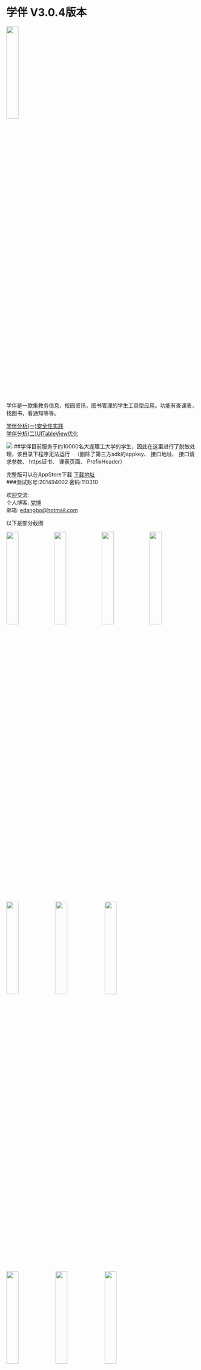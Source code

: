 # 学伴 V3.0.4版本
<img src="https://github.com/dangbo/xueban/blob/master/README/icon.png" width = "25%"/>

学伴是一款集教务信息，校园资讯，图书管理的学生工具型应用。功能有查课表，找图书，看通知等等。

[学伴分析(一)安全性实践](http://www.dangbo.net/2016/12/20/security/#more)  
[学伴分析(二)UITableView优化](http://www.dangbo.net/2016/12/29/UITableView%E4%BC%98%E5%8C%96/)  

![](https://ww2.sinaimg.cn/large/006tNbRwgy1fcjcllv512j30ss0nmdks.jpg)
##学伴目前服务于约10000名大连理工大学的学生，因此在这里进行了脱敏处理，该目录下程序无法运行   
（删除了第三方sdk的appkey、
接口地址、
接口请求参数、
https证书、
课表页面、
PrefixHeader）

完整版可以在AppStore下载 [下载地址](https://itunes.apple.com/us/app/xue-ban/id948136730?l=zh&ls=1&mt=8)  
###测试账号:201494002 密码:110310

欢迎交流:  
个人博客: [党博](http://www.dangbo.net)  
邮箱: edangbo@hotmail.com  

以下是部分截图

<img src="https://github.com/dangbo/xueban/blob/master/README/kebiao.PNG" width = "25%" /><img src="https://github.com/dangbo/xueban/blob/master/README/dongtai.PNG" width = "25%" /><img src="https://github.com/dangbo/xueban/blob/master/README/faxian.PNG" width = "25%" /><img src="https://github.com/dangbo/xueban/blob/master/README/wode.PNG" width = "25%" />
<img src="https://github.com/dangbo/xueban/blob/master/README/xueshengzhouzhi.PNG" width = "25%" />
<img src="https://github.com/dangbo/xueban/blob/master/README/gongzhonghaoxiangqing.PNG" width = "25%" />
<img src="https://github.com/dangbo/xueban/blob/master/README/wotanhui.PNG" width = "25%" />
<img src="https://github.com/dangbo/xueban/blob/master/README/wodetongxue.PNG" width = "25%" />
<img src="https://github.com/dangbo/xueban/blob/master/README/tushuguan.PNG" width = "25%" />
<img src="https://github.com/dangbo/xueban/blob/master/README/kaochanganpai.PNG" width = "25%" />

